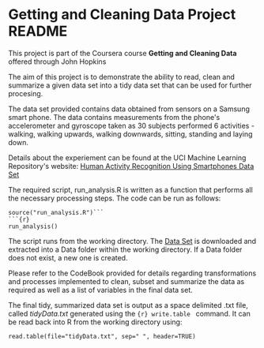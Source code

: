 Getting and Cleaning Data Project README
========================================================

This project is part of the Coursera course **Getting and Cleaning Data** offered through John Hopkins

The aim of this project is to demonstrate the ability to read, clean and summarize a given data set into a tidy data set that can be used for further procesing.

The data set provided contains data obtained from sensors on a Samsung smart phone. The data contains measurements from the phone's accelerometer and gyroscope taken as 30 subjects performed 6 activities - walking, walking upwards, walking downwards, sitting, standing and laying down.

Details about the experiement can be found at the UCI Machine Learning Repository's website: [
Human Activity Recognition Using Smartphones Data Set](http://archive.ics.uci.edu/ml/datasets/Human+Activity+Recognition+Using+Smartphones)

The required script, run_analysis.R is written as a function that performs all the necessary processing steps. The code can be run as follows:

```{r}
source("run_analysis.R")```
```{r}
run_analysis()
```

The script runs from the working directory. The [Data Set](https://d396qusza40orc.cloudfront.net/getdata%2Fprojectfiles%2FUCI%20HAR%20Dataset.zip) is downloaded and extracted into a Data folder within the working directory. If a Data folder does not exist, a new one is created. 

Please refer to the CodeBook provided for details regarding transformations and processes implemented to clean, subset and summarize the data as required as well as a list of variables in the final data set.

The final tidy, summarized data set is output as a space delimited .txt file, called *tidyData.txt* generated using the 
 ```{r} write.table ``` command. It can be read back into R from the working directory using:

```{r}
read.table(file="tidyData.txt", sep=" ", header=TRUE)
```